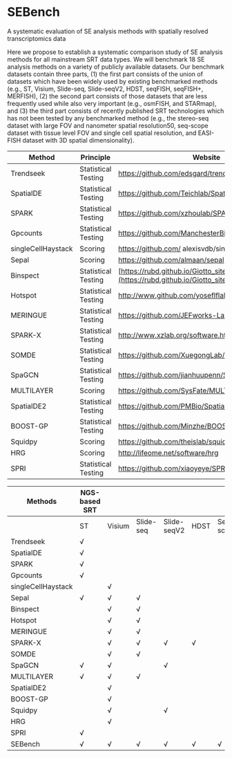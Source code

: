 # SEBench
A systematic evaluation of SE analysis methods with spatially resolved transcriptomics data

Here we propose to establish a systematic comparison study of SE analysis methods for all mainstream SRT data types. We will benchmark 18 SE analysis methods on a variety of publicly available datasets. Our benchmark datasets contain three parts, (1) the first part consists of the union of datasets which have been widely used by existing benchmarked methods (e.g., ST, Visium, Slide-seq, Slide-seqV2, HDST, seqFISH, seqFISH+, MERFISH), (2) the second part consists of those datasets that are less frequently used while also very important (e.g., osmFISH, and STARmap), and (3) the third part consists of recently published SRT technologies which has not been tested by any benchmarked method (e.g., the stereo-seq dataset with large FOV and nanometer spatial resolution50, seq-scope dataset with tissue level FOV and single cell spatial resolution, and EASI-FISH dataset with 3D spatial dimensionality). 

| **Method**         | **Principle**        | **Website**                                                  | **Language** |
| ------------------ | -------------------- | ------------------------------------------------------------ | ------------ |
| Trendseek          | Statistical Testing  | https://github.com/edsgard/trendsceek                        | R            |
| SpatialDE          | Statistical  Testing | https://github.com/Teichlab/SpatialDE                        | Python       |
| SPARK              | Statistical  Testing | https://github.com/xzhoulab/SPARK                            | R            |
| Gpcounts           | Statistical  Testing | https://github.com/ManchesterBioinference/GPcounts           | Python       |
| singleCellHaystack | Scoring              | https://github.com/   alexisvdb/singleCellHaystack           | R            |
| Sepal              | Scoring              | [https://github.com/almaan/sepal   ](https://github.com/almaan/sepal) | Python       |
| Binspect           | Statistical Testing  | [https://rubd.github.io/Giotto_site/.](https://rubd.github.io/Giotto_site/) | R            |
| Hotspot            | Statistical Testing  | http://www.github.com/yoseflflab/hotspot                     | Python       |
| MERINGUE           | Statistical Testing  | https://github.com/JEFworks-Lab/MERINGUE                     | R            |
| SPARK-X            | Statistical Testing  | http://www.xzlab.org/software.html                           | R            |
| SOMDE              | Statistical Testing  | https://github.com/XuegongLab/somde                          | Python       |
| SpaGCN             | Statistical  Testing | https://github.com/jianhuupenn/SpaGCN                        | Python       |
| MULTILAYER         | Scoring              | https://github.com/SysFate/MULTILAYER                        | Python       |
| SpatialDE2         | Statistical Testing  | https://github.com/PMBio/SpatialDE                           | Python       |
| BOOST-GP           | Statistical Testing  | https://github.com/Minzhe/BOOST-GP                           | R            |
| Squidpy            | Scoring              | https://github.com/theislab/squidpy                          | Python       |
| HRG                | Scoring              | http://lifeome.net/software/hrg                              | R            |
| SPRI               | Statistical Testing  | https://github.com/xiaoyeye/SPRI                             | Python       |

| **Methods**        | **NGS-based  SRT** |               |             |      |           |            |         | **Imaging-based  SRT** |         |           |         |      |
| ------------------ | ------------------ | ---------------------- | ----------- | ---- | --------- | ---------- | ------- | ------- | ------- | --------- | ------- | ---- |
|                    | ST                 | Visium             | Slide-seq              | Slide-seqV2 | HDST | Seq-scope | Stereo-seq | SeqFISH | MERFISH | osmFISH | EASI-FISH | STARmap |      |
| Trendseek          | √                  |                        |             |      |           |            |         | √       |         |           |         |      |
| SpatialDE          | √                  |                        |             |      |           |            |         | √       | √       |           |         |      |
| SPARK              | √                  |                        |             |      |           |            |         | √       | √       |           |         |      |
| Gpcounts           | √                  |                        |             |      |           |            |         |         |         |           |         |      |
| singleCellHaystack |                    | √                      |             |      |           |            |         |         |         |           |         |      |
| Sepal              | √                  | √                      | √           |      |           |            |         |         |         |           |         |      |
| Binspect           |                    | √                      | √           |      |           |            |         | √       | √       | √         |         | √    |
| Hotspot            |                    | √                      | √           |      |           |            |         |         |         |           |         |      |
| MERINGUE           |                    | √                      | √           |      |           |            |         |         | √       |           |         |      |
| SPARK-X            |                    | √                      | √           | √    | √         |            |         |         |         |           |         |      |
| SOMDE              |                    | √                      | √           |      |           |            |         |         |         |           |         |      |
| SpaGCN             | √                  | √                      |             | √    |           |            |         |         | √       |           |         | √    |
| MULTILAYER         | √                  | √                      | √           |      |           |            |         |         |         |           |         |      |
| SpatialDE2         |                    | √                      |             |      |           |            |         |         |         |           |         |      |
| BOOST-GP           |                    | √                      |             |      |           |            |         | √       | √       |           |         |      |
| Squidpy            |                    | √                      |             | √    |           |            |         | √       | √       |           |         |      |
| HRG                |                    | √                      |             |      |           |            |         |         |         |           |         |      |
| SPRI               | √                  |                        |             |      |           |            |         |         |         |           |         |      |
| SEBench            | √                  | √                      | √           | √    | √         | √          | √       | √       | √       | √         | √       | √    |
